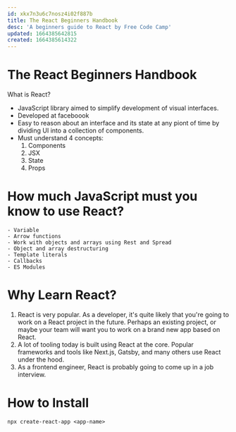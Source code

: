 ```yaml
---
id: xkx7n3u6c7nosz4i02f887b
title: The React Beginners Handbook
desc: 'A beginners guide to React by Free Code Camp'
updated: 1664385642815
created: 1664385614322
---
```

# The React Beginners Handbook
What is React?
- JavaScript library aimed to simplify development of visual interfaces.
- Developed at faceboook
-  Easy to reason about an interface and its state at any piont of time by dividing UI into a collection of components.
-  Must understand 4 concepts:
    1. Components
    2. JSX
    3. State
    4. Props

# How much JavaScript must you know to use React?
    - Variable
    - Arrow functions
    - Work with objects and arrays using Rest and Spread
    - Object and array destructuring
    - Template literals
    - Callbacks
    - ES Modules

# Why Learn React?
1. React is very popular. As a developer, it's quite likely that you're going to work on a React project in the future. Perhaps an existing project, or maybe your team will want you to work on a brand new app based on React.
2. A lot of tooling today is built using React at the core. Popular frameworks and tools like Next.js, Gatsby, and many others use React under the hood.
3. As a frontend engineer, React is probably going to come up in a job interview.

# How to Install
`npx create-react-app <app-name>`
